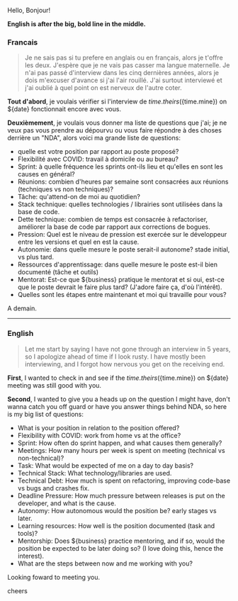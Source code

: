 <!---
time.mine
time.theirs
date
business
-->

Hello, Bonjour!

__English is after the big, bold line in the middle.__

### Francais

> Je ne sais pas si tu prefere en anglais ou en français, alors je t'offre les deux. J'espère que je ne vais pas casser ma langue maternelle.
Je n'ai pas passé d'interview dans les cinq dernières années, alors je dois m'excuser d'avance si j'ai l'air rouillé. J'ai surtout interviewé et j'ai oublié à quel point on est nerveux de l'autre coter.

__Tout d'abord__, je voulais vérifier si l'interview de ${time.theirs}(${time.mine}) on ${date} fonctionnait encore avec vous.

__Deuxièmement__, je voulais vous donner ma liste de questions que j'ai; je ne veux pas vous prendre au dépourvu ou vous faire répondre à des choses derrière un "NDA", alors voici ma grande liste de questions:

- quelle est votre position par rapport au poste proposé?
- Flexibilité avec COVID: travail à domicile ou au bureau?
- Sprint: à quelle fréquence les sprints ont-ils lieu et qu'elles en sont les causes en général?
- Réunions: combien d'heures par semaine sont consacrées aux réunions (techniques vs non techniques)?
- Tâche: qu'attend-on de moi au quotidien?
- Stack technique: quelles technologies / librairies sont utilisées dans la base de code.
- Dette technique: combien de temps est consacrée à refactoriser, améliorer la base de code par rapport aux corrections de bogues.
- Pression: Quel est le niveau de pression est exercée sur le développeur entre les versions et quel en est la cause.
- Autonomie: dans quelle mesure le poste serait-il autonome? stade initial, vs plus tard.
- Ressources d'apprentissage: dans quelle mesure le poste est-il bien documenté (tâche et outils)
- Mentorat: Est-ce que ${business} pratique le mentorat et si oui, est-ce que le poste devrait le faire plus tard? (J'adore faire ça, d'où l'intérêt).
- Quelles sont les étapes entre maintenant et moi qui travaille pour vous?

A demain.

---

### English

> Let me start by saying I have not gone through an interview in 5 years, so I apologize ahead of time if I look rusty.
I have mostly been interviewing, and I forgot how nervous you get on the receiving end.

__First__, I wanted to check in and see if the ${time.theirs}(${time.mine}) on ${date} meeting was still good with you.

__Second__, I wanted to give you a heads up on the question I might have, don't wanna catch you off guard or have you answer things behind NDA, so here is my big list of questions:

- What is your position in relation to the position offered?
- Flexibility with COVID: work from home vs at the office?
- Sprint: How often do sprint happen, and what causes them generally?
- Meetings: How many hours per week is spent on meeting (technical vs non-technical)?
- Task: What would be expected of me on a day to day basis?
- Technical Stack: What technology/libraries are used.
- Technical Debt: How much is spent on refactoring, improving code-base vs bugs and crashes fix.
- Deadline Pressure: How much pressure between releases is put on the developer, and what is the cause.
- Autonomy: How autonomous would the position be? early stages vs later.
- Learning resources: How well is the position documented (task and tools)?
- Mentorship: Does ${business} practice mentoring, and if so, would the position be expected to be later doing so? (I love doing this, hence the interest).
- What are the steps between now and me working with you?
  
Looking foward to meeting you.

cheers